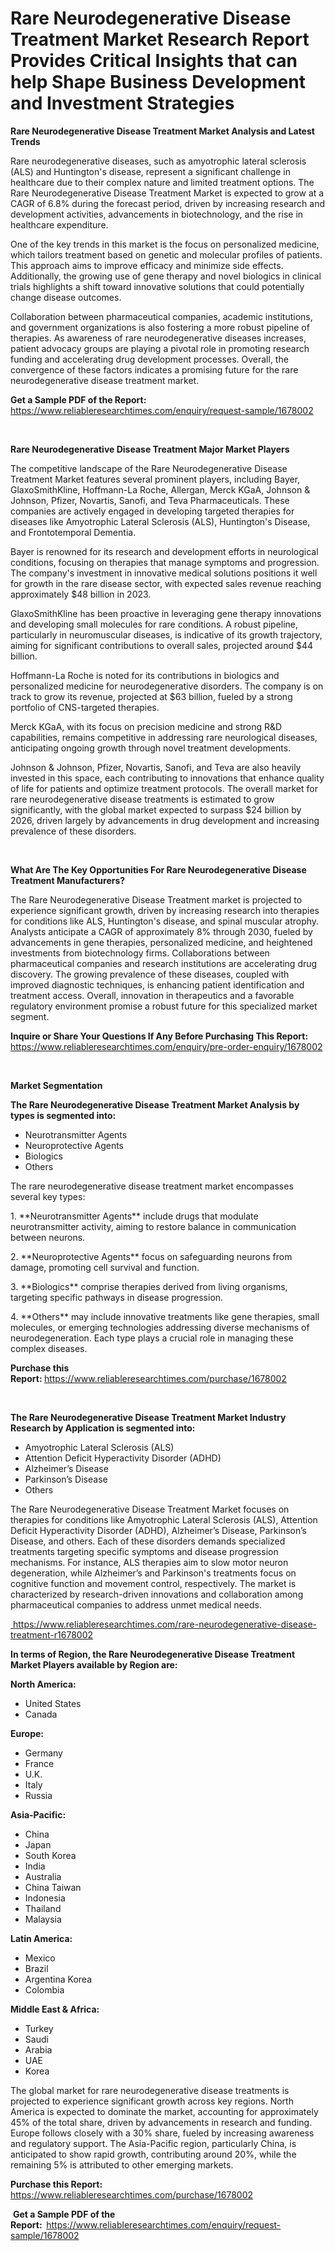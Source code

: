 <p><h1>Rare Neurodegenerative Disease Treatment Market Research Report Provides Critical Insights that can help Shape Business Development and Investment Strategies</h1></p><p><strong>Rare Neurodegenerative Disease Treatment Market Analysis and Latest Trends</strong></p>
<p><p>Rare neurodegenerative diseases, such as amyotrophic lateral sclerosis (ALS) and Huntington's disease, represent a significant challenge in healthcare due to their complex nature and limited treatment options. The Rare Neurodegenerative Disease Treatment Market is expected to grow at a CAGR of 6.8% during the forecast period, driven by increasing research and development activities, advancements in biotechnology, and the rise in healthcare expenditure. </p><p>One of the key trends in this market is the focus on personalized medicine, which tailors treatment based on genetic and molecular profiles of patients. This approach aims to improve efficacy and minimize side effects. Additionally, the growing use of gene therapy and novel biologics in clinical trials highlights a shift toward innovative solutions that could potentially change disease outcomes.</p><p>Collaboration between pharmaceutical companies, academic institutions, and government organizations is also fostering a more robust pipeline of therapies. As awareness of rare neurodegenerative diseases increases, patient advocacy groups are playing a pivotal role in promoting research funding and accelerating drug development processes. Overall, the convergence of these factors indicates a promising future for the rare neurodegenerative disease treatment market.</p></p>
<p><strong>Get a Sample PDF of the Report:&nbsp;</strong> <a href="https://www.reliableresearchtimes.com/enquiry/request-sample/1678002?utm_campaign=2237&utm_medium=2&utm_source=Github&utm_content=ia&utm_term=19042025&utm_id=rare-neurodegenerative-disease-treatment">https://www.reliableresearchtimes.com/enquiry/request-sample/1678002</a></p>
<p>&nbsp;</p>
<p><strong>Rare Neurodegenerative Disease Treatment Major Market Players</strong></p>
<p><p>The competitive landscape of the Rare Neurodegenerative Disease Treatment Market features several prominent players, including Bayer, GlaxoSmithKline, Hoffmann-La Roche, Allergan, Merck KGaA, Johnson & Johnson, Pfizer, Novartis, Sanofi, and Teva Pharmaceuticals. These companies are actively engaged in developing targeted therapies for diseases like Amyotrophic Lateral Sclerosis (ALS), Huntington's Disease, and Frontotemporal Dementia.</p><p>Bayer is renowned for its research and development efforts in neurological conditions, focusing on therapies that manage symptoms and progression. The company's investment in innovative medical solutions positions it well for growth in the rare disease sector, with expected sales revenue reaching approximately $48 billion in 2023.</p><p>GlaxoSmithKline has been proactive in leveraging gene therapy innovations and developing small molecules for rare conditions. A robust pipeline, particularly in neuromuscular diseases, is indicative of its growth trajectory, aiming for significant contributions to overall sales, projected around $44 billion.</p><p>Hoffmann-La Roche is noted for its contributions in biologics and personalized medicine for neurodegenerative disorders. The company is on track to grow its revenue, projected at $63 billion, fueled by a strong portfolio of CNS-targeted therapies.</p><p>Merck KGaA, with its focus on precision medicine and strong R&D capabilities, remains competitive in addressing rare neurological diseases, anticipating ongoing growth through novel treatment developments.</p><p>Johnson & Johnson, Pfizer, Novartis, Sanofi, and Teva are also heavily invested in this space, each contributing to innovations that enhance quality of life for patients and optimize treatment protocols. The overall market for rare neurodegenerative disease treatments is estimated to grow significantly, with the global market expected to surpass $24 billion by 2026, driven largely by advancements in drug development and increasing prevalence of these disorders.</p></p>
<p>&nbsp;</p>
<p><strong>What Are The Key Opportunities For Rare Neurodegenerative Disease Treatment Manufacturers?</strong></p>
<p><p>The Rare Neurodegenerative Disease Treatment market is projected to experience significant growth, driven by increasing research into therapies for conditions like ALS, Huntington's disease, and spinal muscular atrophy. Analysts anticipate a CAGR of approximately 8% through 2030, fueled by advancements in gene therapies, personalized medicine, and heightened investments from biotechnology firms. Collaborations between pharmaceutical companies and research institutions are accelerating drug discovery. The growing prevalence of these diseases, coupled with improved diagnostic techniques, is enhancing patient identification and treatment access. Overall, innovation in therapeutics and a favorable regulatory environment promise a robust future for this specialized market segment.</p></p>
<p><strong>Inquire or Share Your Questions If Any Before Purchasing This Report:</strong> <a href="https://www.reliableresearchtimes.com/enquiry/pre-order-enquiry/1678002?utm_campaign=2237&utm_medium=2&utm_source=Github&utm_content=ia&utm_term=19042025&utm_id=rare-neurodegenerative-disease-treatment">https://www.reliableresearchtimes.com/enquiry/pre-order-enquiry/1678002</a></p>
<p>&nbsp;</p>
<p><strong>Market Segmentation</strong></p>
<p><strong>The Rare Neurodegenerative Disease Treatment Market Analysis by types is segmented into:</strong></p>
<p><ul><li>Neurotransmitter Agents</li><li>Neuroprotective Agents</li><li>Biologics</li><li>Others</li></ul></p>
<p><p>The rare neurodegenerative disease treatment market encompasses several key types: </p><p>1. **Neurotransmitter Agents** include drugs that modulate neurotransmitter activity, aiming to restore balance in communication between neurons.</p><p> </p><p>2. **Neuroprotective Agents** focus on safeguarding neurons from damage, promoting cell survival and function.</p><p>3. **Biologics** comprise therapies derived from living organisms, targeting specific pathways in disease progression.</p><p>4. **Others** may include innovative treatments like gene therapies, small molecules, or emerging technologies addressing diverse mechanisms of neurodegeneration. Each type plays a crucial role in managing these complex diseases.</p></p>
<p><strong>Purchase this Report:&nbsp;</strong><a href="https://www.reliableresearchtimes.com/purchase/1678002?utm_campaign=2237&utm_medium=2&utm_source=Github&utm_content=ia&utm_term=19042025&utm_id=rare-neurodegenerative-disease-treatment">https://www.reliableresearchtimes.com/purchase/1678002</a></p>
<p>&nbsp;</p>
<p><strong>The Rare Neurodegenerative Disease Treatment Market Industry Research by Application is segmented into:</strong></p>
<p><ul><li>Amyotrophic Lateral Sclerosis (ALS)</li><li>Attention Deficit Hyperactivity Disorder (ADHD)</li><li>Alzheimer’s Disease</li><li>Parkinson’s Disease</li><li>Others</li></ul></p>
<p><p>The Rare Neurodegenerative Disease Treatment Market focuses on therapies for conditions like Amyotrophic Lateral Sclerosis (ALS), Attention Deficit Hyperactivity Disorder (ADHD), Alzheimer’s Disease, Parkinson’s Disease, and others. Each of these disorders demands specialized treatments targeting specific symptoms and disease progression mechanisms. For instance, ALS therapies aim to slow motor neuron degeneration, while Alzheimer’s and Parkinson's treatments focus on cognitive function and movement control, respectively. The market is characterized by research-driven innovations and collaboration among pharmaceutical companies to address unmet medical needs.</p></p>
<p><a href="https://www.reliableresearchtimes.com/rare-neurodegenerative-disease-treatment-r1678002?utm_campaign=2237&utm_medium=2&utm_source=Github&utm_content=ia&utm_term=19042025&utm_id=rare-neurodegenerative-disease-treatment">&nbsp;https://www.reliableresearchtimes.com/rare-neurodegenerative-disease-treatment-r1678002</a></p>
<p><strong>In terms of Region, the Rare Neurodegenerative Disease Treatment Market Players available by Region are:</strong></p>
<p>
    <p> <strong> North America: </strong>
        <ul>
            <li>United States</li>
            <li>Canada</li>
        </ul>
        </p> 
    <p> <strong> Europe: </strong>
        <ul>
            <li>Germany</li>
            <li>France</li>
            <li>U.K.</li>
            <li>Italy</li>
            <li>Russia</li>
        </ul>
        </p> 
    <p> <strong> Asia-Pacific: </strong>
        <ul>
            <li>China</li>
            <li>Japan</li>
            <li>South Korea</li>
            <li>India</li>
            <li>Australia</li>
            <li>China Taiwan</li>
            <li>Indonesia</li>
            <li>Thailand</li>
            <li>Malaysia</li>
        </ul>
        </p> 
    <p> <strong> Latin America: </strong>
        <ul>
            <li>Mexico</li>
            <li>Brazil</li>
            <li>Argentina Korea</li>
            <li>Colombia</li>
        </ul>
        </p> 
    <p> <strong> Middle East & Africa: </strong>
        <ul>
            <li>Turkey</li>
            <li>Saudi</li>
            <li>Arabia</li>
            <li>UAE</li>
            <li>Korea</li>
        </ul>
    </p>
    </p>
<p><p>The global market for rare neurodegenerative disease treatments is projected to experience significant growth across key regions. North America is expected to dominate the market, accounting for approximately 45% of the total share, driven by advancements in research and funding. Europe follows closely with a 30% share, fueled by increasing awareness and regulatory support. The Asia-Pacific region, particularly China, is anticipated to show rapid growth, contributing around 20%, while the remaining 5% is attributed to other emerging markets.</p></p>
<p><strong>Purchase this Report: </strong><a href="https://www.reliableresearchtimes.com/purchase/1678002?utm_campaign=2237&utm_medium=2&utm_source=Github&utm_content=ia&utm_term=19042025&utm_id=rare-neurodegenerative-disease-treatment">https://www.reliableresearchtimes.com/purchase/1678002</a></p>
<p>&nbsp;<strong>Get a Sample PDF of the Report:&nbsp;&nbsp;</strong><a href="https://www.reliableresearchtimes.com/enquiry/request-sample/1678002?utm_campaign=2237&utm_medium=2&utm_source=Github&utm_content=ia&utm_term=19042025&utm_id=rare-neurodegenerative-disease-treatment">https://www.reliableresearchtimes.com/enquiry/request-sample/1678002</a></p>
<p><strong></strong></p>
<p><p></p><p></p><p></p></p>